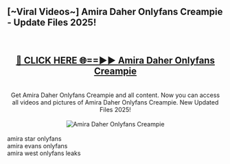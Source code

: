 <h2>[~Viral Videos~] Amira Daher Onlyfans Creampie - Update Files 2025!</h2>
<br>
<div align="center">
<h2><a href="https://betterlinks.top/A2PfLJ" rel="nofollow">🔴 CLICK HERE 🌐==►► Amira Daher Onlyfans Creampie</a></h2>
<br>
Get Amira Daher Onlyfans Creampie and all content. Now you can access all videos and pictures of Amira Daher Onlyfans Creampie. New Updated Files 2025!
<br>
<br>
<a href="https://betterlinks.top/A2PfLJ" rel="nofollow" data-target="animated-image.originalLink"><img src="https://i.ibb.co.com/WyWwxjT/player-gif2.gif" alt="Amira Daher Onlyfans Creampie" style="max-width: 100%; display: inline-block;" data-target="animated-image.originalImage"></a>
</div>
<br>
amira star onlyfans<br>
amira evans onlyfans<br>
amira west onlyfans leaks